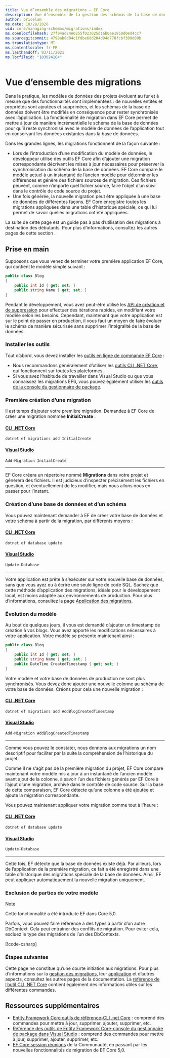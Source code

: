```yaml
---
title: Vue d’ensemble des migrations – EF Core
description: Vue d’ensemble de la gestion des schémas de la base de données avec Entity Framework Core à l’aide des migrations.
author: bricelam
ms.date: 10/28/2020
uid: core/managing-schemas/migrations/index
ms.openlocfilehash: 27f94ad24e0255f023025d16b0ae1950d0ed4cc7
ms.sourcegitcommit: 4798ab8d04c1fdbe6dd204d94d770fcbf309d09b
ms.translationtype: MT
ms.contentlocale: fr-FR
ms.lasthandoff: 03/11/2021
ms.locfileid: "103024184"
---
```

# <a name="migrations-overview"></a>Vue d’ensemble des migrations

Dans la pratique, les modèles de données des projets évoluent au fur et à mesure que des fonctionnalités sont implémentées : de nouvelles entités et propriétés sont ajoutées et supprimées, et les schémas de la base de données doivent être modifiés en conséquence pour rester synchronisés avec l’application. La fonctionnalité de migration dans EF Core permet de mettre à jour de manière incrémentielle le schéma de la base de données pour qu’il reste synchronisé avec le modèle de données de l’application tout en conservant les données existantes dans la base de données.

Dans les grandes lignes, les migrations fonctionnent de la façon suivante :

* Lors de l’introduction d’une modification du modèle de données, le développeur utilise des outils EF Core afin d’ajouter une migration correspondante décrivant les mises à jour nécessaires pour préserver la synchronisation du schéma de la base de données. EF Core compare le modèle actuel à un instantané de l’ancien modèle pour déterminer les différences et génère des fichiers sources de migration. Ces fichiers peuvent, comme n’importe quel fichier source, faire l’objet d’un suivi dans le contrôle de code source du projet.
* Une fois générée, la nouvelle migration peut être appliquée à une base de données de différentes façons. EF Core enregistre toutes les migrations appliquées dans une table d’historique spéciale, ce qui lui permet de savoir quelles migrations ont été appliquées.

La suite de cette page est un guide pas à pas d’utilisation des migrations à destination des débutants. Pour plus d’informations, consultez les autres pages de cette section .

## <a name="getting-started"></a>Prise en main

Supposons que vous venez de terminer votre première application EF Core, qui contient le modèle simple suivant :

```csharp
public class Blog
{
    public int Id { get; set; }
    public string Name { get; set; }
}
```

Pendant le développement, vous avez peut-être utilisé les [API de création et de suppression](xref:core/managing-schemas/ensure-created) pour effectuer des itérations rapides, en modifiant votre modèle selon les besoins. Cependant, maintenant que votre application est sur le point de passer en production, il vous faut un moyen de faire évoluer le schéma de manière sécurisée sans supprimer l’intégralité de la base de données.

### <a name="install-the-tools"></a>Installer les outils

Tout d’abord, vous devez installer les [outils en ligne de commande EF Core](xref:core/cli/index) :

* Nous recommandons généralement d’utiliser les [outils CLI .NET Core](xref:core/cli/dotnet), qui fonctionnent sur toutes les plateformes.
* Si vous avez l’habitude de travailler dans Visual Studio ou que vous connaissez les migrations EF6, vous pouvez également utiliser les [outils de la console du gestionnaire de package](xref:core/cli/powershell).

### <a name="create-your-first-migration"></a>Première création d’une migration

Il est temps d’ajouter votre première migration. Demandez à EF Core de créer une migration nommée **InitialCreate** :

#### <a name="net-core-cli"></a>[CLI .NET Core](#tab/dotnet-core-cli)

```dotnetcli
dotnet ef migrations add InitialCreate
```

#### <a name="visual-studio"></a>[Visual Studio](#tab/vs)

```powershell
Add-Migration InitialCreate
```

***

EF Core créera un répertoire nommé **Migrations** dans votre projet et générera des fichiers. Il est judicieux d’inspecter précisément les fichiers en question, et éventuellement de les modifier, mais nous allons nous en passer pour l’instant.

### <a name="create-your-database-and-schema"></a>Création d’une base de données et d’un schéma

Vous pouvez maintenant demander à EF de créer votre base de données et votre schéma à partir de la migration, par différents moyens :

#### <a name="net-core-cli"></a>[CLI .NET Core](#tab/dotnet-core-cli)

```dotnetcli
dotnet ef database update
```

#### <a name="visual-studio"></a>[Visual Studio](#tab/vs)

```powershell
Update-Database
```

***

Votre application est prête à s’exécuter sur votre nouvelle base de données, sans que vous ayez eu à écrire une seule ligne de code SQL. Sachez que cette méthode d’application des migrations, idéale pour le développement local, est moins adaptée aux environnements de production. Pour plus d’informations, consultez la page [Application des migrations](xref:core/managing-schemas/migrations/applying).

### <a name="evolving-your-model"></a>Évolution du modèle

Au bout de quelques jours, il vous est demandé d’ajouter un timestamp de création à vos blogs. Vous avez apporté les modifications nécessaires à votre application. Votre modèle se présente maintenant ainsi :

```csharp
public class Blog
{
    public int Id { get; set; }
    public string Name { get; set; }
    public DateTime CreatedTimestamp { get; set; }
}
```

Votre modèle et votre base de données de production ne sont plus synchronisés. Vous devez donc ajouter une nouvelle colonne au schéma de votre base de données. Créons pour cela une nouvelle migration :

#### <a name="net-core-cli"></a>[CLI .NET Core](#tab/dotnet-core-cli)

```dotnetcli
dotnet ef migrations add AddBlogCreatedTimestamp
```

#### <a name="visual-studio"></a>[Visual Studio](#tab/vs)

```powershell
Add-Migration AddBlogCreatedTimestamp
```

***

Comme vous pouvez le constater, nous donnons aux migrations un nom descriptif pour faciliter par la suite la compréhension de l’historique du projet.

Comme il ne s’agit pas de la première migration du projet, EF Core compare maintenant votre modèle mis à jour à un instantané de l’ancien modèle avant ajout de la colonne, à savoir l’un des fichiers générés par EF Core à l’ajout d’une migration, archivé dans le contrôle de code source. Sur la base de cette comparaison, EF Core détecte qu’une colonne a été ajoutée et ajoute la migration correspondante.

Vous pouvez maintenant appliquer votre migration comme tout à l’heure :

<!--markdownlint-disable MD024-->

#### <a name="net-core-cli"></a>[CLI .NET Core](#tab/dotnet-core-cli)

```dotnetcli
dotnet ef database update
```

#### <a name="visual-studio"></a>[Visual Studio](#tab/vs)

```powershell
Update-Database
```

<!--markdownlint-enable MD024-->

***

Cette fois, EF détecte que la base de données existe déjà. Par ailleurs, lors de l’application de la première migration, ce fait a été enregistré dans une table d’historique des migrations spéciale de la base de données. Ainsi, EF peut appliquer automatiquement la nouvelle migration uniquement.

### <a name="excluding-parts-of-your-model"></a>Exclusion de parties de votre modèle

> [!NOTE]
> Cette fonctionnalité a été introduite EF dans Core 5,0.

Parfois, vous pouvez faire référence à des types à partir d’un autre DbContext. Cela peut entraîner des conflits de migration. Pour éviter cela, excluez le type des migrations de l’un des DbContexts.

[!code-csharp[](../../../../samples/core/Modeling/FluentAPI/TableExcludeFromMigrations.cs#TableExcludeFromMigrations)]

### <a name="next-steps"></a>Étapes suivantes

Cette page ne constitue qu’une courte initiation aux migrations. Pour plus d’informations sur la [gestion des migrations](xref:core/managing-schemas/migrations/managing), leur [application](xref:core/managing-schemas/migrations/applying) et d’autres aspects, consultez les autres pages de la documentation. La [référence de l’outil CLI .NET Core](xref:core/cli/index) contient également des informations utiles sur les différentes commandes.

## <a name="additional-resources"></a>Ressources supplémentaires

* [Entity Framework Core outils de référence-CLI .net Core](xref:core/cli/dotnet) : comprend des commandes pour mettre à jour, supprimer, ajouter, supprimer, etc.
* [Référence des outils de Entity Framework Core-console du gestionnaire de package dans Visual Studio](xref:core/cli/powershell) : comprend des commandes pour mettre à jour, supprimer, ajouter, supprimer, etc.
* [EF Core session réunions](https://www.youtube.com/watch?v=mSsGERmrhnE&list=PLdo4fOcmZ0oX-DBuRG4u58ZTAJgBAeQ-t&index=20) de la Communauté, en passant par les nouvelles fonctionnalités de migration de EF Core 5,0.

